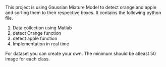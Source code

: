 This project is using Gaussian Mixture Model to detect orange and apple and sorting them to their respective boxes.
It contains the following python file.
1. Data collection using Matlab
2. detect Orange function 
3. detect apple function
4. Implementation in real time

For dataset you can create your own. The minimum should be atleast 50 image for each class.
